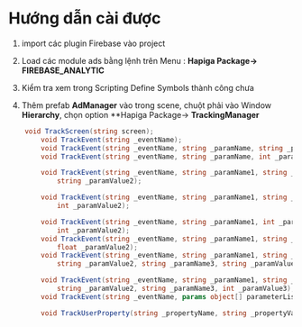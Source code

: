# Hướng dẫn cài được

1. import các plugin Firebase vào project
2. Load các module ads bằng lệnh trên Menu : **Hapiga Package-> FIREBASE_ANALYTIC**
3. Kiểm tra xem trong Scripting Define Symbols thành công chưa

4. Thêm prefab **AdManager** vào trong scene, chuột phải vào Window **Hierarchy**, chọn option **Hapiga Package-> **TrackingManager** <br>
```csharp
  	void TrackScreen(string screen);
        void TrackEvent(string _eventName);
        void TrackEvent(string _eventName, string _paramName, string _paramValue);
        void TrackEvent(string _eventName, string _paramName, int _paramValue);

        void TrackEvent(string _eventName, string _paramName1, string _paramValue1, string _paramName2,
            string _paramValue2);

        void TrackEvent(string _eventName, string _paramName1, string _paramValue1, string _paramName2,
            int _paramValue2);

        void TrackEvent(string _eventName, string _paramName1, int _paramValue1, string _paramName2,
            int _paramValue2);
        void TrackEvent(string _eventName, string _paramName1, string _paramValue1, string _paramName2,
            float _paramValue2);
        void TrackEvent(string _eventName, string _paramName1, string _paramValue1, string _paramName2,
            string _paramValue2, string _paramName3, string _paramValue3);

        void TrackEvent(string _eventName, string _paramName1, string _paramValue1, string _paramName2,
            string _paramValue2, string _paramName3, int _paramValue3);
        void TrackEvent(string _eventName, params object[] parameterList);

        void TrackUserProperty(string _propertyName, string _propertyValue);// tracki user property
```